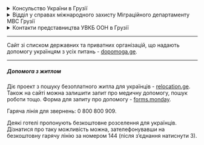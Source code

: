 <details>
<summary>Консульство України в Грузії</summary>

Адреса: 0162 Грузія, м. Тбілісі, пр-т І.Чавчавадзе 76-г

Телефони: +995-32-23-11-161 (канцелярія), +995-32-23-114-54 (консульський відділ)

Гаряча лінія: +995 595 08 22 88 (виключно в разі загрози життю чи загибелі громадян України)

E-mail: emb_ge@mfa.gov.ua

Сайт: [georgia.mfa](https://georgia.mfa.gov.ua/).
</details>

<details>
<summary>Відділ у справах міжнародного захисту Міграційного департаменту МВС Грузії</summary>

Адреса:  Грузія, Тбілісі, вул. Міхеїла Гахокідзе, 16 (16, Mikheil Gakhokidze Street, Tbilisi, Georgia)

Телефон: +995 598 08 00 97
</details>


<details>
<summary>Контакти представництва УВКБ ООН в Грузії</summary>

Адреса: Грузія, Тбілісі, пр-т Олександра Казбегі, 2А (2a Aleksandre Kazbegi Ave. Tbilisi Georgia)

Телефон: +995 577 41 56 10

Електронна адреса: geotb@unhcr.org
</details>

***

Сайт зі списком державних та приватних організацій, що надають допомогу українцям з усіх питань - [dopomoga.ge](https://dopomoga.ge/).

***

##### Допомога з житлом

Діє проект з пошуку безоплатного житла для українців - [relocation.ge](https://relocation.ge/). Також на сайті можна залишити запит про медичну допомогу, пошук роботи тощо. 
Форма для запиту про допомогу - [forms.monday](https://forms.monday.com/forms/9fe7572f5d9a0f6c3e51718a6f155484?r=use1).

Гаряча лінія для звернень: 0 800 800 909. 

Деякі готелі пропонують безкоштовне розселення для українців. Дізнатися про таку можливість можна, зателефонувавши на безкоштовну гарячу лінію за номером 144 (після з’єднання натиснути 3).
